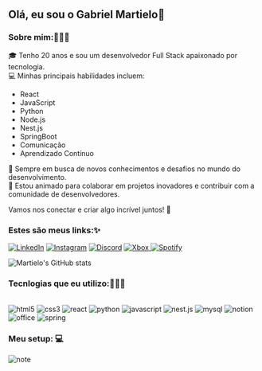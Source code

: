 ## Olá, eu sou o Gabriel Martielo👋
### Sobre mim:🙋🏾‍♂️
🎓 Tenho 20 anos e sou um desenvolvedor Full Stack apaixonado por tecnologia.  
💻 Minhas principais habilidades incluem:

- React
- JavaScript
- Python
- Node.js
- Nest.js
- SpringBoot
- Comunicação
- Aprendizado Contínuo

🌱 Sempre em busca de novos conhecimentos e desafios no mundo do desenvolvimento.  
🚀 Estou animado para colaborar em projetos inovadores e contribuir com a comunidade de desenvolvedores.

Vamos nos conectar e criar algo incrível juntos! 🚀

### Estes são meus links:✨ 

[![LinkedIn](https://img.shields.io/badge/LinkedIn-0077B5?style=for-the-badge&logo=linkedin&logoColor=white)](https://https://www.linkedin.com/in/gabrielmartielo)
[![Instagram](https://img.shields.io/badge/Instagram-E4405F?style=for-the-badge&logo=instagram&logoColor=white)](https://www.instagram.com/gmartielos/)
[![Discord](https://img.shields.io/badge/Discord-7289DA?style=for-the-badge&logo=discord&logoColor=white
)](https://discord.gg/Kq8P3n7)
[![Xbox](https://img.shields.io/badge/Xbox-107C10?style=for-the-badge&logo=xbox&logoColor=white)
](https://www.instagram.com/gmartielos/)
[![Spotify](https://img.shields.io/badge/Spotify-1ED760?&style=for-the-badge&logo=spotify&logoColor=white)
](https://open.spotify.com/user/227gfss3nov6oyljgju2wyuiq?si=29503e7c5b184a04)

![Martielo's GitHub stats](https://github-readme-stats.vercel.app/api?username=smartielo&show_icons=true&theme=dark)

### Tecnlogias que eu utilizo:👨🏽‍💻

<div style="display: inline_block"><br/>
    <img text-align="center" alt="html5" src="https://img.shields.io/badge/HTML5-E34F26?style=for-the-badge&logo=html5&logoColor=white"/>
    <img text-align="center" alt="css3" src="https://img.shields.io/badge/CSS3-1572B6?style=for-the-badge&logo=css3&logoColor=white"/>
    <img text-align="center" alt="react" src="https://img.shields.io/badge/React-20232A?style=for-the-badge&logo=react&logoColor=61DAFB"/>
    <img text-align="center" alt="python" src="https://img.shields.io/badge/python-3670A0?style=for-the-badge&logo=python&logoColor=ffdd54"/>
    <img text-align="center" alt="javascript" src="https://img.shields.io/badge/javascript-%23323330.svg?style=for-the-badge&logo=javascript&logoColor=%23F7DF1E"/>
    <img text-align="center" alt="nest.js" src="https://img.shields.io/badge/nestjs-%23E0234E.svg?style=for-the-badge&logo=nestjs&logoColor=white"/>
    <img (text-align="center" alt="mysql" src="https://img.shields.io/badge/mysql-4479A1.svg?style=for-the-badge&logo=mysql&logoColor=white"/>
    <img text-align="center" alt="notion" src="https://img.shields.io/badge/Notion-000000?style=for-the-badge&logo=notion&logoColor=white"/>
    <img text-align="center" alt="office" src="https://img.shields.io/badge/Microsoft_Office-D83B01?style=for-the-badge&logo=microsoft-office&logoColor=white"/>
    <img text-align="center" alt="spring" src="https://img.shields.io/badge/spring-%236DB33F.svg?style=for-the-badge&logo=spring&logoColor=white"/>   
</div>

### Meu setup: 💻

<div>  <img text-align="center" alt="note" src="https://img.shields.io/badge/Windows-ASUS_TUF_F15-0078D6?style=for-the-badge&logo=windows&logoColor=white"/>
</div></br>
